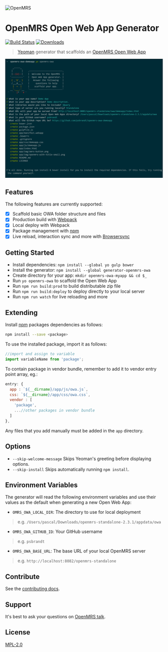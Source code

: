 <img src="https://cloud.githubusercontent.com/assets/668093/12567089/0ac42774-c372-11e5-97eb-00baf0fccc37.jpg" alt="OpenMRS"/>

# OpenMRS Open Web App Generator

[![Build Status](https://img.shields.io/travis/psbrandt/generator-openmrs-owa.svg?style=flat-square)](http://travis-ci.org/psbrandt/generator-openmrs-owa)
[![Downloads](https://img.shields.io/npm/dt/generator-openmrs-owa.svg?style=flat-square)](https://www.npmjs.com/package/generator-openmrs-owa)

> [Yeoman](http://yeoman.io) generator that scaffolds an [OpenMRS Open Web App](https://wiki.openmrs.org/display/docs/Open+Web+Apps+Module)

[![OpenMRS OWA Asciicast](screenshot.png)](https://asciinema.org/a/38974?autoplay=1)

## Features

The following features are currently supported:

  - [x] Scaffold basic OWA folder structure and files
  - [x] Production build with [Webpack](https://webpack.github.io/)
  - [x] Local deploy with Webpack
  - [x] Package management with [npm](http://npmjs.com/)
  - [x] Live reload, interaction sync and more with [Browsersync](https://www.browsersync.io/)

## Getting Started

 - Install dependencies: `npm install --global yo gulp bower`
 - Install the generator: `npm install --global generator-openmrs-owa`
 - Create directory for your app: `mkdir openmrs-owa-myapp && cd $_`
 - Run `yo openmrs-owa` to scaffold the Open Web App
 - Run `npm run build:prod` to build distributable zip file
 - Run `npm run build:deploy` to deploy directly to your local server
 - Run `npm run watch` for live reloading and more

## Extending

Install [npm](http://npmjs.com/) packages dependencies as follows:

````sh
npm install --save <package>
````

To use the installed package, import it as follows:

````js
//import and assign to variable
import variableName from 'package';
````

To contain package in vendor bundle, remember to add it to vendor entry point array, eg.:

````js
entry: {
  app : `${__dirname}/app/js/owa.js`,
  css: `${__dirname}/app/css/owa.css`,
  vendor : [
    'package',
    ...//other packages in vendor bundle
  ]
},
````

Any files that you add manually must be added in the `app` directory.

## Options

 - `--skip-welcome-message` Skips Yeoman's greeting before displaying options.
 - `--skip-install` Skips automatically running `npm install`.

## Environment Variables

The generator will read the following environment variables and use their values as the default when generating a new Open Web App:

- `OMRS_OWA_LOCAL_DIR`: The directory to use for local deployment

> e.g. `/Users/pascal/Downloads/openmrs-standalone-2.3.1/appdata/owa`

- `OMRS_OWA_GITHUB_ID`: Your GitHub username

> e.g. `psbrandt`

- `OMRS_OWA_BASE_URL`: The base URL of your local OpenMRS server

> e.g. `http://localhost:8082/openmrs-standalone`

## Contribute

See the [contributing docs](https://github.com/yeoman/yeoman/blob/master/contributing.md).

## Support

It's best to ask your questions on [OpenMRS talk](https://talk.openmrs.org/tags/c/software/javascript).

## License

[MPL-2.0](http://openmrs.org/license/)
